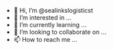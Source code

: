 - 👋 Hi, I’m @sealinkslogisticst
- 👀 I’m interested in ...
- 🌱 I’m currently learning ...
- 💞️ I’m looking to collaborate on ...
- 📫 How to reach me ...

<!---
sealinkslogisticst/sealinkslogisticst is a ✨ special ✨ repository because its `README.md` (this file) appears on your GitHub profile.
You can click the Preview link to take a look at your changes.
--->
